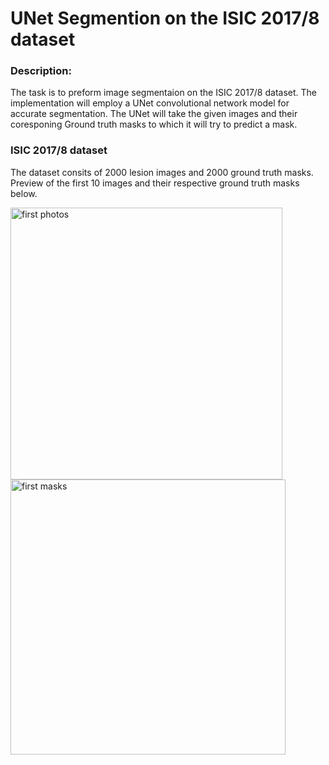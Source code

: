 # UNet Segmention on the ISIC 2017/8 dataset

### Description: 
The task is to preform image segmentaion on the ISIC 2017/8 dataset. The implementation will employ a UNet convolutional network model for accurate segmentation. The UNet will take the given images and their coresponing Ground truth masks to which it will try to predict a mask. 

### ISIC 2017/8 dataset
The dataset consits of 2000 lesion images and 2000 ground truth masks. Preview of the first 10 images and their respective ground truth masks below.

 <img width="435" alt="first photos" src="https://github.com/mraula/PatternAnalysis-2023/assets/96328895/47b7a4ef-abae-4622-a5a9-0ab5065ca35d"> 

<img width="440" alt="first masks" src="https://github.com/mraula/PatternAnalysis-2023/assets/96328895/28c63790-50c7-40c7-94fd-443d288bfbb1">
